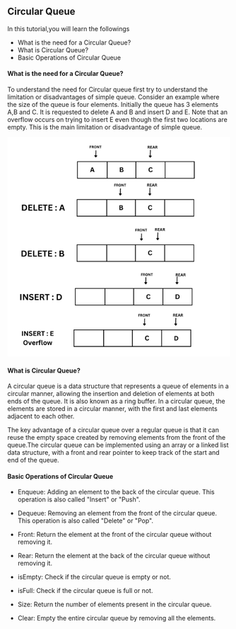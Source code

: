 ## Circular Queue

In this tutorial,you will learn the followings

- What is the need for a Circular Queue?
- What is Circular Queue?
- Basic Operations of Circular Queue
  <!-- Algorithm to insert new element in a Circular Queue -->
  <!-- Algorithm to delete element from a Circular Queue -->

#### What is the need for a Circular Queue?

To understand the need for Circular queue first try to understand the limitation or disadvantages of simple queue. Consider an example where the size of the queue is four elements. Initially the queue has 3 elements A,B and C. It is requested to delete A and B and insert D and E. Note that an overflow occurs on trying to insert E even though the first two locations are empty. This is the main limitation or disadvantage of simple queue.

![](./01.png)

#### What is Circular Queue?

A circular queue is a data structure that represents a queue of elements in a circular manner, allowing the insertion and deletion of elements at both ends of the queue. It is also known as a ring buffer. In a circular queue, the elements are stored in a circular manner, with the first and last elements adjacent to each other.

The key advantage of a circular queue over a regular queue is that it can reuse the empty space created by removing elements from the front of the queue.The circular queue can be implemented using an array or a linked list data structure, with a front and rear pointer to keep track of the start and end of the queue.

#### Basic Operations of Circular Queue

- Enqueue: Adding an element to the back of the circular queue. This operation is also called "Insert" or "Push".

- Dequeue: Removing an element from the front of the circular queue. This operation is also called "Delete" or "Pop".

- Front: Return the element at the front of the circular queue without removing it.

- Rear: Return the element at the back of the circular queue without removing it.

- isEmpty: Check if the circular queue is empty or not.

- isFull: Check if the circular queue is full or not.

- Size: Return the number of elements present in the circular queue.

- Clear: Empty the entire circular queue by removing all the elements.
